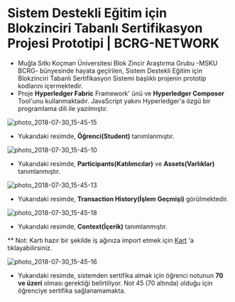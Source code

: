 
# Sistem Destekli Eğitim için Blokzinciri Tabanlı Sertifikasyon Projesi Prototipi | BCRG-NETWORK #

* Muğla Sıtkı Koçman Üniversitesi Blok Zincir Araştırma Grubu -MSKU BCRG- bünyesinde hayata geçirilen, Sistem Destekli Eğitim için Blokzinciri Tabanlı Sertifikasyon Sistemi başlıklı projenin prototip kodlarını içermektedir. 
* Proje **Hyperledger Fabric** Framework' ünü ve **Hyperledger Composer** Tool'unu kullanmaktadır. JavaScript yakını Hyperledger'a özgü bir programlama dili ile yazılmıştır.

![photo_2018-07-30_15-45-15](https://user-images.githubusercontent.com/29989590/43398646-61d213d8-9411-11e8-88b2-fe424e68c753.jpg)

* Yukarıdaki resimde, **Öğrenci(Student)** tanımlanmıştır. 

![photo_2018-07-30_15-45-10](https://user-images.githubusercontent.com/29989590/43398742-962ef1aa-9411-11e8-8f17-e72a1c684953.jpg)

* Yukarıdaki resimde, **Participants(Katılımcılar)** ve **Assets(Varlıklar)** tanımlanmıştır.

![photo_2018-07-30_15-45-13](https://user-images.githubusercontent.com/29989590/43398825-cf529662-9411-11e8-8488-55e8a83f5f54.jpg)

* Yukarıdaki resimde, **Transaction History(İşlem Geçmişi)** görülmektedir.

![photo_2018-07-30_15-45-18](https://user-images.githubusercontent.com/29989590/43398904-0ad58794-9412-11e8-92db-39ab7d93e509.jpg)

* Yukarıdaki resimde, **Context(İçerik)** tanımlanmıştır.

** Not: Kartı hazır bir şekilde iş ağınıza import etmek için [Kart](https://github.com/MSKU-BcRG/bcrg-network/blob/master/admin%40bcrg-network.card) 'a tıklayabilirsiniz. 

![photo_2018-07-30_15-45-16](https://user-images.githubusercontent.com/29989590/43398411-b0bc3ede-9410-11e8-9c24-ec47b130adbb.jpg)

* Yukarıdaki resimde, sistemden sertifika almak için öğrenci notunun **70 ve üzeri** olması gerektiği belirtiliyor. Not 45 (70 altında) olduğu için öğrenciye sertifika sağlanamamakta.
